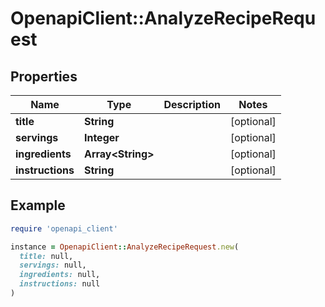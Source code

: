 # OpenapiClient::AnalyzeRecipeRequest

## Properties

| Name | Type | Description | Notes |
| ---- | ---- | ----------- | ----- |
| **title** | **String** |  | [optional] |
| **servings** | **Integer** |  | [optional] |
| **ingredients** | **Array&lt;String&gt;** |  | [optional] |
| **instructions** | **String** |  | [optional] |

## Example

```ruby
require 'openapi_client'

instance = OpenapiClient::AnalyzeRecipeRequest.new(
  title: null,
  servings: null,
  ingredients: null,
  instructions: null
)
```

